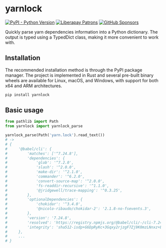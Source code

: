 # yarnlock

[![PyPI - Python Version](https://shields.monicz.dev/pypi/pyversions/yarnlock)](https://pypi.org/project/yarnlock)
[![Liberapay Patrons](https://shields.monicz.dev/liberapay/patrons/Zaczero?logo=liberapay&label=Patrons)](https://liberapay.com/Zaczero/)
[![GitHub Sponsors](https://shields.monicz.dev/github/sponsors/Zaczero?logo=github&label=Sponsors&color=%23db61a2)](https://github.com/sponsors/Zaczero)

Quickly parse yarn dependencies information into a Python dictionary. The output is typed using a TypedDict class, making it more convenient to work with.

## Installation

The recommended installation method is through the PyPI package manager. The project is implemented in Rust and several pre-built binary wheels are available for Linux, macOS, and Windows, with support for both x64 and ARM architectures.

```sh
pip install yarnlock
```

## Basic usage

```py
from pathlib import Path
from yarnlock import yarnlock_parse

yarnlock_parse(Path('yarn.lock').read_text())
# ->
# {
#     '@babel/cli': {
#         'matches': ['^7.24.8'],
#         'dependencies': {
#             'glob': '^7.2.0',
#             'slash': '^2.0.0',
#             'make-dir': '^2.1.0',
#             'commander': '^6.2.0',
#             'convert-source-map': '^2.0.0',
#             'fs-readdir-recursive': '^1.1.0',
#             '@jridgewell/trace-mapping': '^0.3.25',
#         },
#         'optionalDependencies': {
#             'chokidar': '^3.4.0',
#             '@nicolo-ribaudo/chokidar-2': '2.1.8-no-fsevents.3',
#         },
#         'version': '7.24.8',
#         'resolved': 'https://registry.npmjs.org/@babel/cli/-/cli-7.24.8.tgz',
#         'integrity': 'sha512-isdp+G6DpRyKc+3Gqxy2rjzgF7Zj9K0mzLNnxz+E/fgeag8qT3vVulX4gY9dGO1q0y+0lUv6V3a+uhUzMzrwXg==',
#     },
#     ...
# }
```
